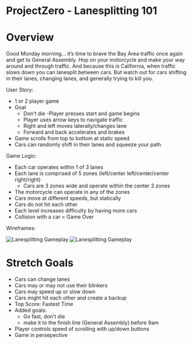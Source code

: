 # ProjectZero - Lanesplitting 101
# Overview

Good Monday morning… it’s time to brave the Bay Area traffic once again and get to General Assembly. Hop on your motorcycle and make your way around and through traffic. And because this is California, when traffic slows down you can lanesplit between cars. But watch out for cars shifting in their lanes, changing lanes, and generally trying to kill you.

User Story:

- 1 or 2 player game
- Goal
  - Don't die
-Player presses start and game begins
  - Player uses arrow keys to navigate traffic
  - Right and left moves laterally/changes lane
  - Forward and back accelerates and brakes
- Game scrolls from top to bottom at static speed
- Cars can randomly shift in their lanes and squeeze your path

Game Logic:
- Each car operates within 1 of 3 lanes
- Each lane is comprised of 5 zones (left/center left/center/center right/right)
  - Cars are 3 zones wide and operate within the center 3 zones
- The motorcycle can operate in any of the zones
- Cars move at different speeds, but statically
- Cars do not hit each other
- Each level increases difficulty by having more cars
- Collision with a car = Game Over

Wireframes:

![Lanesplitting Gameplay](/images/Lanesplitting_101_title.jpg)
![Lanesplitting Gameplay](/images/Lanesplitting_101_gameplay.jpg)


# Stretch Goals

- Cars can change lanes
- Cars may or may not use their blinkers
- Cars may speed up or slow down
- Cars might hit each other and create a backup
- Top Score: Fastest Time
- Added goals:
  - Go fast, don't die
  - make it to the finish line (General Assembly) before 9am
- Player controls speed of scrolling with up/down buttons
- Game in persepective

